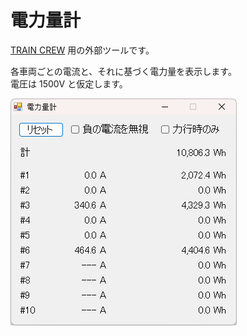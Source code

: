 電力量計
========

[TRAIN CREW](https://acty-soft.com/traincrew/) 用の外部ツールです。

各車両ごとの電流と、それに基づく電力量を表示します。  
電圧は 1500V と仮定します。

![スクリーンショット](screenshot.png)

